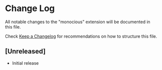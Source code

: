 # Change Log

All notable changes to the "monocious" extension will be documented in this file.

Check [Keep a Changelog](http://keepachangelog.com/) for recommendations on how to structure this file.

## [Unreleased]

- Initial release

